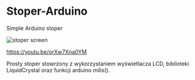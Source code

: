 # Stoper-Arduino
Simple Arduino stoper


![stoper screen](https://user-images.githubusercontent.com/36235060/37055770-dd7d9568-2182-11e8-9c34-1d4199856980.PNG)

https://youtu.be/orXw7Xna0YM

Prosty stoper stowrzony z wykorzystaniem wyświetlacza LCD, biblioteki LiquidCrystal oraz funkcji arduino milis().
